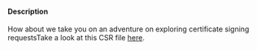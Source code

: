 #### Description

How about we take you on an adventure on exploring certificate signing requestsTake a look at this CSR file [here](https://artifacts.picoctf.net/c/425/readmycert.csr).